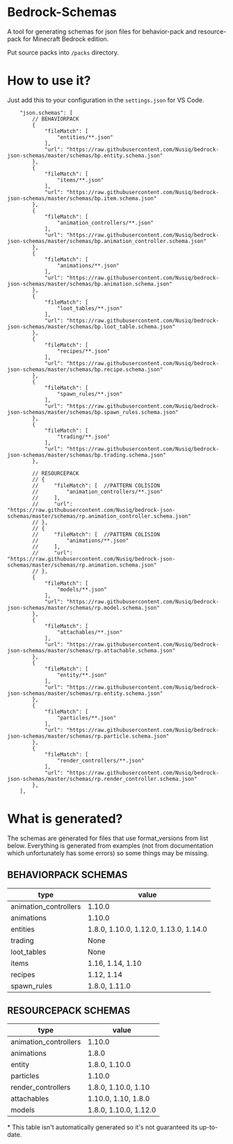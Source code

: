 # Bedrock-Schemas
A tool for generating schemas for json files for behavior-pack and
resource-pack for Minecraft Bedrock edition.

Put source packs into `/packs` directory.

# How to use it?

Just add this to your configuration in the `settings.json` for VS Code.
```
    "json.schemas": [
        // BEHAVIORPACK
        {
            "fileMatch": [
                "entities/**.json"
            ],
            "url": "https://raw.githubusercontent.com/Nusiq/bedrock-json-schemas/master/schemas/bp.entity.schema.json"
        },
        {
            "fileMatch": [
                "items/**.json"
            ],
            "url": "https://raw.githubusercontent.com/Nusiq/bedrock-json-schemas/master/schemas/bp.item.schema.json"
        },
        {
            "fileMatch": [
                "animation_controllers/**.json"
            ],
            "url": "https://raw.githubusercontent.com/Nusiq/bedrock-json-schemas/master/schemas/bp.animation_controller.schema.json"
        },
        {
            "fileMatch": [
                "animations/**.json"
            ],
            "url": "https://raw.githubusercontent.com/Nusiq/bedrock-json-schemas/master/schemas/bp.animation.schema.json"
        },
        {
            "fileMatch": [
                "loot_tables/**.json"
            ],
            "url": "https://raw.githubusercontent.com/Nusiq/bedrock-json-schemas/master/schemas/bp.loot_table.schema.json"
        },
        {
            "fileMatch": [
                "recipes/**.json"
            ],
            "url": "https://raw.githubusercontent.com/Nusiq/bedrock-json-schemas/master/schemas/bp.recipe.schema.json"
        },
        {
            "fileMatch": [
                "spawn_rules/**.json"
            ],
            "url": "https://raw.githubusercontent.com/Nusiq/bedrock-json-schemas/master/schemas/bp.spawn_rules.schema.json"
        },
        {
            "fileMatch": [
                "trading/**.json"
            ],
            "url": "https://raw.githubusercontent.com/Nusiq/bedrock-json-schemas/master/schemas/bp.trading.schema.json"
        },

        // RESOURCEPACK
        // {
        //     "fileMatch": [  //PATTERN COLISION
        //         "animation_controllers/**.json"
        //     ],
        //     "url": "https://raw.githubusercontent.com/Nusiq/bedrock-json-schemas/master/schemas/rp.animation_controller.schema.json"
        // },
        // {
        //     "fileMatch": [  //PATTERN COLISION
        //         "animations/**.json"
        //     ],
        //     "url": "https://raw.githubusercontent.com/Nusiq/bedrock-json-schemas/master/schemas/rp.animation.schema.json"
        // },
        {
            "fileMatch": [
                "models/**.json"
            ],
            "url": "https://raw.githubusercontent.com/Nusiq/bedrock-json-schemas/master/schemas/rp.model.schema.json"
        },
        {
            "fileMatch": [
                "attachables/**.json"
            ],
            "url": "https://raw.githubusercontent.com/Nusiq/bedrock-json-schemas/master/schemas/rp.attachable.schema.json"
        },
        {
            "fileMatch": [
                "entity/**.json"
            ],
            "url": "https://raw.githubusercontent.com/Nusiq/bedrock-json-schemas/master/schemas/rp.entity.schema.json"
        },
        {
            "fileMatch": [
                "particles/**.json"
            ],
            "url": "https://raw.githubusercontent.com/Nusiq/bedrock-json-schemas/master/schemas/rp.particle.schema.json"
        },
        {
            "fileMatch": [
                "render_controllers/**.json"
            ],
            "url": "https://raw.githubusercontent.com/Nusiq/bedrock-json-schemas/master/schemas/rp.render_controller.schema.json"
        },
    ],
```

# What is generated?
The schemas are generated for files that use format_versions from list below.
Everything is generated from examples (not from documentation which
unfortunately has some errors) so some things may be missing.

## BEHAVIORPACK SCHEMAS
| type                    | value                                  |
| ------------------------|--------------------------------------- |
| animation_controllers   | 1.10.0                                 |
| animations              | 1.10.0                                 |
| entities                | 1.8.0, 1.10.0, 1.12.0, 1.13.0, 1.14.0  |
| trading                 | None                                   |
| loot_tables             | None                                   |
| items                   | 1.16, 1.14, 1.10                       |
| recipes                 | 1.12, 1.14                             |
| spawn_rules             | 1.8.0, 1.11.0                          |

## RESOURCEPACK SCHEMAS
| type                   |value                                   |
| -----------------------|--------------------------------------- |
| animation_controllers  | 1.10.0                                 |
| animations             | 1.8.0                                  |
| entity                 | 1.8.0, 1.10.0                          |
| particles              | 1.10.0                                 |
| render_controllers     | 1.8.0, 1.10.0, 1.10                    |
| attachables            | 1.10.0, 1.10, 1.8.0                    |
| models                 | 1.8.0, 1.10.0, 1.12.0                  |

\* This table isn't automatically generated so it's not guaranteed its
up-to-date.